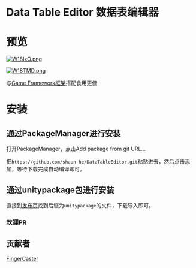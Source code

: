 # Data Table Editor 数据表编辑器

 

# 预览

[<img src="https://z3.ax1x.com/2021/07/17/W18IxO.png" title="" alt="W18IxO.png" data-align="center">](https://imgtu.com/i/W18IxO)

[<img src="https://z3.ax1x.com/2021/07/17/W18TMD.png" title="" alt="W18TMD.png" data-align="center">](https://imgtu.com/i/W18TMD)

与[Game Framework框架](https://gameframework.cn/)搭配食用更佳



# 安装

## 通过PackageManager进行安装

打开PackageManager，点击Add package from git URL...

把`https://github.com/shaun-he/DataTableEditor.git`粘贴进去，然后点击添加，等待下载完成自动编译即可。

## 通过unitypackage包进行安装

直接到[发布页](https://github.com/shaun-he/DataTableEditor/releases)找到后缀为`unitypackage`的文件，下载导入即可。



### **欢迎PR**



## 贡献者

[FingerCaster](https://github.com/FingerCaster)
